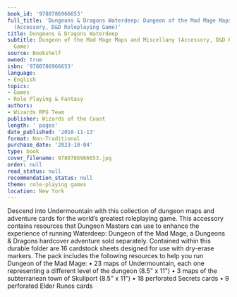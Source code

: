 ```yaml
---
book_id: '9780786966653'
full_title: 'Dungeons & Dragons Waterdeep: Dungeon of the Mad Mage Maps and Miscellany
  (Accessory, D&D Roleplaying Game)'
title: Dungeons & Dragons Waterdeep
subtitle: Dungeon of the Mad Mage Maps and Miscellany (Accessory, D&D Roleplaying
  Game)
source: Bookshelf
owned: true
isbn: '9780786966653'
language:
- English
topics:
- Games
- Role Playing & Fantasy
authors:
- Wizards RPG Team
publisher: Wizards of the Coast
length: ' pages'
date_published: '2018-11-13'
format: Non-Traditional
purchase_date: '2023-10-04'
type: book
cover_filename: 9780786966653.jpg
order: null
read_status: null
recommendation_status: null
theme: role-playing games
location: New York
---
```

Descend into Undermountain with this collection of dungeon maps and adventure cards for the world’s greatest roleplaying game.
This accessory contains resources that Dungeon Masters can use to enhance the experience of running Waterdeep: Dungeon of the Mad Mage, a Dungeons & Dragons hardcover adventure sold separately.
Contained within this durable folder are 16 cardstock sheets designed for use with dry-erase markers. The pack includes the following resources to help you run Dungeon of the Mad Mage:
• 23 maps of Undermountain, each one representing a different level of the dungeon (8.5" x 11")
• 3 maps of the subterranean town of Skullport (8.5" x 11")
• 18 perforated Secrets cards
• 9 perforated Elder Runes cards

